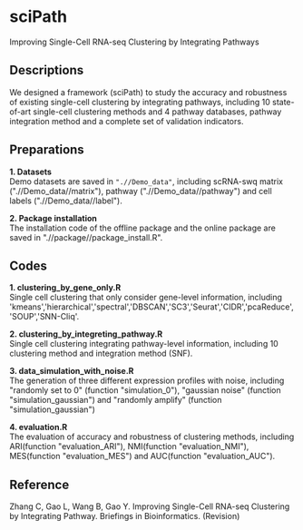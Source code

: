 # sciPath
Improving Single-Cell RNA-seq Clustering by Integrating Pathways

## Descriptions
We designed a framework (sciPath) to study the accuracy and robustness of existing single-cell clustering by integrating pathways, including 10 state-of-art single-cell clustering methods and 4 pathway databases, pathway integration method and a complete set of validation indicators.

## Preparations
**1. Datasets**  
Demo datasets are saved in `".//Demo_data"`, including scRNA-swq matrix (".//Demo_data//matrix"), pathway (".//Demo_data//pathway") and cell labels (".//Demo_data//label").

**2. Package installation**  
The installation code of the offline package and the online package are saved in ".//package//package_install.R".
 
## Codes
**1. clustering_by_gene_only.R**  
Single cell clustering that only consider gene-level information, including 'kmeans','hierarchical','spectral','DBSCAN','SC3','Seurat','CIDR','pcaReduce','SOUP','SNN-Cliq'. 
  
**2. clustering_by_integreting_pathway.R**  
Single cell clustering integrating pathway-level information, including 10 clustering method and integration method (SNF).
  
**3. data_simulation_with_noise.R**  
The generation of three different expression profiles with noise, including "randomly set to 0" (function "simulation_0"), "gaussian noise" (function "simulation_gaussian") and "randomly amplify" (function "simulation_gaussian")

**4. evaluation.R**  
The evaluation of accuracy and robustness of clustering methods, including ARI(function "evaluation_ARI"), NMI(function "evaluation_NMI"), MES(function "evaluation_MES") and AUC(function "evaluation_AUC").

## Reference
Zhang C, Gao L, Wang B, Gao Y. Improving Single-Cell RNA-seq Clustering by Integrating Pathway. Briefings in Bioinformatics. (Revision)
